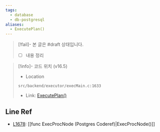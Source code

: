 ```yaml
---
tags:
  - database
  - db-postgresql
aliases:
  - ExecutePlan()
---
```

> [!fail]- 본 글은 #draft 상태입니다.
> - [ ] 내용 정리

> [!info]- 코드 위치 (v16.5)
> - Location
> ```
> src/backend/executor/execMain.c:1633
> ```
> - Link: [ExecutePlan()](https://github.com/postgres/postgres/blob/REL_16_5/src/backend/executor/execMain.c#L1620-L1740)

## Line Ref

- [L1678](https://github.com/postgres/postgres/blob/REL_16_5/src/backend/executor/execMain.c#L1678): [[func ExecProcNode (Postgres Coderef)|ExecProcNode()]]